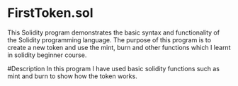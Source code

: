 # FirstToken.sol

This Solidity program demonstrates the basic syntax and functionality of the Solidity programming language. The purpose of this program is to create a new token and use the mint, burn and other functions which I learnt in solidity beginner course.

#Description
In this program I have used basic solidity functions such as mint and burn to show how the token works.

